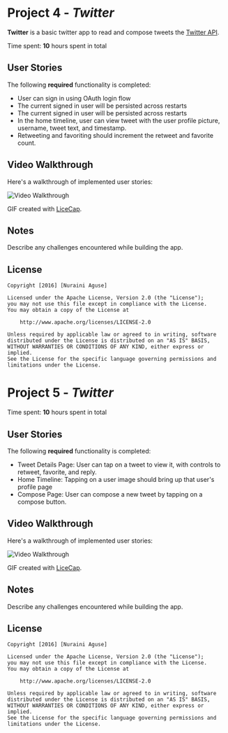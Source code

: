 # Project 4 - *Twitter*

**Twitter** is a basic twitter app to read and compose tweets the [Twitter API](https://apps.twitter.com/).

Time spent: **10** hours spent in total

## User Stories

The following **required** functionality is completed:

-  User can sign in using OAuth login flow
-  The current signed in user will be persisted across restarts
-  The current signed in user will be persisted across restarts
-  In the home timeline, user can view tweet with the user profile picture, username, tweet text, and timestamp.
-  Retweeting and favoriting should increment the retweet and favorite count.


## Video Walkthrough 

Here's a walkthrough of implemented user stories:


<img src='http://i.imgur.com/rPR5M3e.gif' title='Video Walkthrough' width='' alt='Video Walkthrough' />

GIF created with [LiceCap](http://www.cockos.com/licecap/).

## Notes

Describe any challenges encountered while building the app.

## License

    Copyright [2016] [Nuraini Aguse]

    Licensed under the Apache License, Version 2.0 (the "License");
    you may not use this file except in compliance with the License.
    You may obtain a copy of the License at

        http://www.apache.org/licenses/LICENSE-2.0

    Unless required by applicable law or agreed to in writing, software
    distributed under the License is distributed on an "AS IS" BASIS,
    WITHOUT WARRANTIES OR CONDITIONS OF ANY KIND, either express or implied.
    See the License for the specific language governing permissions and
    limitations under the License.


# Project 5 - *Twitter*

Time spent: **10** hours spent in total

## User Stories

The following **required** functionality is completed:

-  Tweet Details Page: User can tap on a tweet to view it, with controls to retweet, favorite, and reply.
-  Home Timeline: Tapping on a user image should bring up that user's profile page
-  Compose Page: User can compose a new tweet by tapping on a compose button.



## Video Walkthrough 

Here's a walkthrough of implemented user stories:

<img src='http://i.imgur.com/VlbWMld.gif' title='Video Walkthrough' width='' alt='Video Walkthrough' />

GIF created with [LiceCap](http://www.cockos.com/licecap/).

## Notes

Describe any challenges encountered while building the app.

## License

    Copyright [2016] [Nuraini Aguse]

    Licensed under the Apache License, Version 2.0 (the "License");
    you may not use this file except in compliance with the License.
    You may obtain a copy of the License at

        http://www.apache.org/licenses/LICENSE-2.0

    Unless required by applicable law or agreed to in writing, software
    distributed under the License is distributed on an "AS IS" BASIS,
    WITHOUT WARRANTIES OR CONDITIONS OF ANY KIND, either express or implied.
    See the License for the specific language governing permissions and
    limitations under the License.
